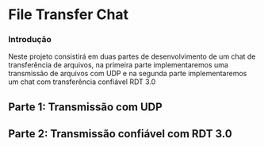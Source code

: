 # File Transfer Chat

### Introdução

Neste projeto consistirá em duas partes de desenvolvimento de um chat de transferência de arquivos, na primeira parte implementaremos uma transmissão de arquivos com UDP e na segunda parte implementaremos um chat com transferência confiável RDT 3.0

## **Parte 1:** Transmissão com UDP

## **Parte 2:** Transmissão confiável com RDT 3.0
